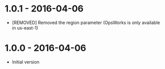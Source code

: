 # 1.0.1 - 2016-04-06

* [REMOVED] Removed the region parameter (OpsWorks is only available in us-east-1)

# 1.0.0 - 2016-04-06

* Initial version
